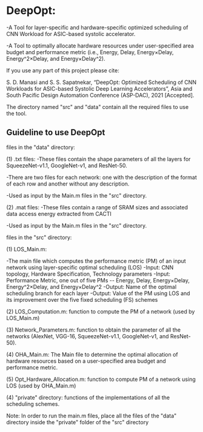 # DeepOpt: 
-A Tool for layer-specific and hardware-specific optimized scheduling of CNN Workload for ASIC-based systolic accelerator.

-A Tool to optimally allocate hardware resources under user-specified area budget and performance metric (i.e., Energy, Delay, Energy×Delay, Energy^2×Delay, and Energy×Delay^2).

If you use any part of this project please cite:

S. D. Manasi and S. S. Sapatnekar, “DeepOpt: Optimized Scheduling of CNN Workloads for ASIC-based Systolic Deep Learning Accelerators”, Asia and South Pacific Design Automation Conference (ASP-DAC), 2021 [Accepted].

The directory named "src" and "data" contain all the required files to use the tool.

## Guideline to use DeepOpt

files in the "data" directory:

(1) .txt files: 
-These files contain the shape parameters of all the layers for SqueezeNet-v1.1, GoogleNet-v1, and ResNet-50.

-There are two files for each network: one with the description of the format of each row and another without any description.

-Used as input by the Main.m files in the "src" directory.

(2) .mat files:
-These files contain a range of SRAM sizes and associated data access energy extracted from CACTI

-Used as input by the Main.m files in the "src" directory.

files in the "src" directory:

(1) LOS_Main.m: 

-The main file which computes the performance metric (PM) of an input network using layer-specific optimal scheduling (LOS)
-Input: CNN topology, Hardware Specification, Technology parameters 
-Input: Performance Metric, one out of five PMs -- Energy, Delay, Energy×Delay, Energy^2×Delay, and Energy×Delay^2
-Output: Name of the optimal scheduling branch for each layer
-Output: Value of the PM using LOS and its improvement over the five fixed scheduling (FS) schemes

(2) LOS_Computation.m: function to compute the PM of a network (used by LOS_Main.m)

(3) Network_Parameters.m: function to obtain the parameter of all the networks (AlexNet, VGG-16, SqueezeNet-v1.1, GoogleNet-v1, and ResNet-50).

(4) OHA_Main.m: The Main file to determine the optimal allocation of hardware resources based on a user-specified area budget and performance metric.

(5) Opt_Hardware_Allocation.m: function to compute PM of a network using LOS (used by OHA_Main.m)

(4) "private" directory: functions of the implementations of all the scheduling schemes.

Note:
In order to run the main.m files, place all the files of the "data" directory inside the "private" folder of the "src" directory
